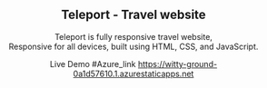<div align="center">


<h2 align="center">Teleport - Travel website</h2>

Teleport is fully responsive travel website, <br />Responsive for all devices, built using HTML, CSS, and JavaScript.

Live Demo #Azure_link
https://witty-ground-0a1d57610.1.azurestaticapps.net

</div>
